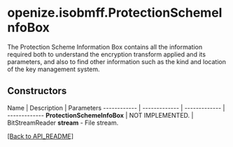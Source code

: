 # openize.isobmff.ProtectionSchemeInfoBox

The Protection Scheme Information Box contains all the information required both to understand the encryption transform applied and its parameters, and also to find other information such as the kind and location of the key management system.

## Constructors

Name | Description | Parameters
------------ | ------------- | ------------- | -------------
**ProtectionSchemeInfoBox** | NOT IMPLEMENTED. | BitStreamReader **stream** - File stream.

[[Back to API_README]](API_README.md)